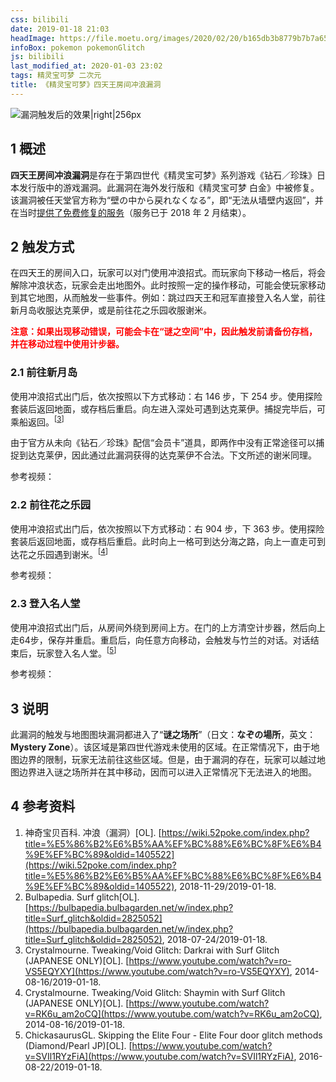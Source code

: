 ```yaml
---
css: bilibili
date: 2019-01-18 21:03
headImage: https://file.moetu.org/images/2020/02/20/b165db3b8779b7b7a651765b992fd48be69bef5add7cea2b.png
infoBox: pokemon pokemonGlitch
js: bilibili
last_modified_at: 2020-01-03 23:02
tags: 精灵宝可梦 二次元
title: 《精灵宝可梦》四天王房间冲浪漏洞
---
```

![漏洞触发后的效果\|right\|256px](https://file.moetu.org/images/2020/02/20/b165db3b8779b7b7a651765b992fd48be69bef5add7cea2b.png)

## 1 概述
**四天王房间冲浪漏洞**是存在于第四世代《精灵宝可梦》系列游戏《钻石／珍珠》日本发行版中的游戏漏洞。此漏洞在海外发行版和《精灵宝可梦 白金》中被修复。该漏洞被任天堂官方称为“<span lang="ja">壁の中から戻れなくなる</span>”，即“无法从墙壁内返回”，并在当时[提供了免费修复的服务](https://www.nintendo.co.jp/ds/adaj/info/index.html)（服务已于 2018 年 2 月结束）。

## 2 触发方式
在四天王的房间入口，玩家可以对门使用冲浪招式。而玩家向下移动一格后，将会解除冲浪状态，玩家会走出地图外。此时按照一定的操作移动，可能会使玩家移动到其它地图，从而触发一些事件。例如：跳过四天王和冠军直接登入名人堂，前往新月岛收服达克莱伊，或是前往花之乐园收服谢米。

<p style="color: #F00; font-weight: bold;">注意：如果出现移动错误，可能会卡在“谜之空间”中，因此触发前请备份存档，并在移动过程中使用计步器。</p>

### 2.1 前往新月岛
使用冲浪招式出门后，依次按照以下方式移动：右 146 步，下 254 步。使用探险套装后返回地面，或存档后重启。向左进入深处可遇到达克莱伊。捕捉完毕后，可乘船返回。<sup>[[3](#ref-3)]</sup>

由于官方从未向《钻石／珍珠》配信“会员卡”道具，即两作中没有正常途径可以捕捉到达克莱伊，因此通过此漏洞获得的达克莱伊不合法。下文所述的谢米同理。

参考视频：

<div class="bilibiliBox" data-aid="35191961" data-page="1"></div>

### 2.2 前往花之乐园
使用冲浪招式出门后，依次按照以下方式移动：右 904 步，下 363 步。使用探险套装后返回地面，或存档后重启。此时向上一格可到达分海之路，向上一直走可到达花之乐园遇到谢米。<sup>[[4](#ref-4)]</sup>

参考视频：

<div class="bilibiliBox" data-aid="35191961" data-page="2"></div>

### 2.3 登入名人堂
使用冲浪招式出门后，从房间外绕到房间上方。在门的上方清空计步器，然后向上走64步，保存并重启。重启后，向任意方向移动，会触发与竹兰的对话。对话结束后，玩家登入名人堂。<sup>[[5](#ref-5)]</sup>

参考视频：
 
<div class="bilibiliBox" data-aid="35192217" data-page="1"></div>

## 3 说明
此漏洞的触发与地图图块漏洞都进入了“**谜之场所**”（日文：**<span lang="ja">なぞの場所</span>**，英文：**<span lang="en">Mystery Zone</span>**）。该区域是第四世代游戏未使用的区域。在正常情况下，由于地图边界的限制，玩家无法前往这些区域。但是，由于漏洞的存在，玩家可以越过地图边界进入谜之场所并在其中移动，因而可以进入正常情况下无法进入的地图。

## 4 参考资料
1. <span id="ref-1"></span>神奇宝贝百科. 冲浪（漏洞）[OL]. [https://wiki.52poke.com/index.php?title=%E5%86%B2%E6%B5%AA%EF%BC%88%E6%BC%8F%E6%B4%9E%EF%BC%89&oldid=1405522](https://wiki.52poke.com/index.php?title=%E5%86%B2%E6%B5%AA%EF%BC%88%E6%BC%8F%E6%B4%9E%EF%BC%89&oldid=1405522), 2018-11-29/2019-01-18.
2. <span id="ref-2"></span>Bulbapedia. Surf glitch[OL]. [https://bulbapedia.bulbagarden.net/w/index.php?title=Surf_glitch&oldid=2825052](https://bulbapedia.bulbagarden.net/w/index.php?title=Surf_glitch&oldid=2825052), 2018-07-24/2019-01-18.
3. <span id="ref-3"></span>Crystalmourne. Tweaking/Void Glitch: Darkrai with Surf Glitch (JAPANESE ONLY)[OL]. [https://www.youtube.com/watch?v=ro-VS5EQYXY](https://www.youtube.com/watch?v=ro-VS5EQYXY), 2014-08-16/2019-01-18.
4. <span id="ref-4"></span>Crystalmourne. Tweaking/Void Glitch: Shaymin with Surf Glitch (JAPANESE ONLY)[OL]. [https://www.youtube.com/watch?v=RK6u_am2oCQ](https://www.youtube.com/watch?v=RK6u_am2oCQ), 2014-08-16/2019-01-18.
5. <span id="ref-5"></span>ChickasaurusGL. Skipping the Elite Four - Elite Four door glitch methods (Diamond/Pearl JP)[OL]. [https://www.youtube.com/watch?v=SVIl1RYzFiA](https://www.youtube.com/watch?v=SVIl1RYzFiA), 2016-08-22/2019-01-18.